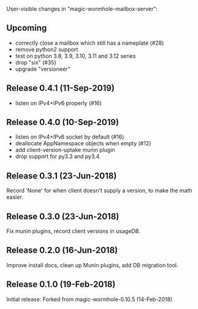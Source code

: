 
User-visible changes in "magic-wormhole-mailbox-server":

## Upcoming

* correctly close a mailbox which still has a nameplate (#28)
* remove python2 support
* test on python 3.8, 3.9, 3.10, 3.11 and 3.12 series
* drop "six" (#35)
* upgrade "versioneer"


## Release 0.4.1 (11-Sep-2019)

* listen on IPv4+IPv6 properly (#16)


## Release 0.4.0 (10-Sep-2019)

* listen on IPv4+IPv6 socket by default (#16)
* deallocate AppNamespace objects when empty (#12)
* add client-version-uptake munin plugin
* drop support for py3.3 and py3.4


## Release 0.3.1 (23-Jun-2018)

Record 'None' for when client doesn't supply a version, to make the math
easier.


## Release 0.3.0 (23-Jun-2018)

Fix munin plugins, record client versions in usageDB.


## Release 0.2.0 (16-Jun-2018)

Improve install docs, clean up Munin plugins, add DB migration tool.


## Release 0.1.0 (19-Feb-2018)

Initial release: Forked from magic-wormhole-0.10.5 (14-Feb-2018)
